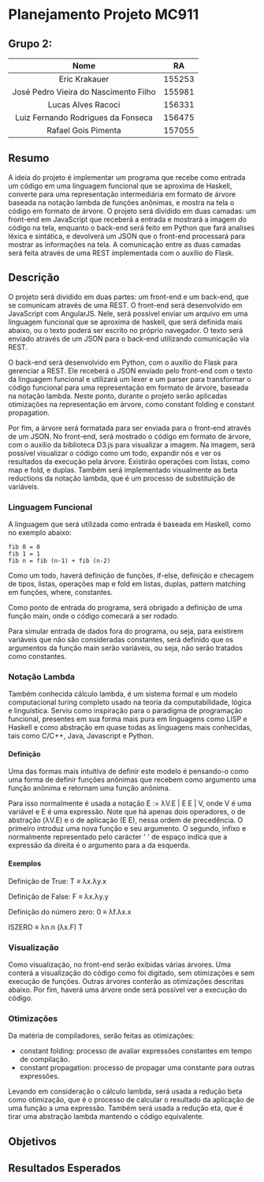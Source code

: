 # Planejamento Projeto MC911

## Grupo 2:

|                  Nome                 |   RA   |
|:-------------------------------------:|:------:|
|             Eric Krakauer             | 155253 |
| José Pedro Vieira do Nascimento Filho | 155981 |
|           Lucas Alves Racoci          | 156331 |
|   Luiz Fernando Rodrigues da Fonseca  | 156475 |
|          Rafael Gois Pimenta          | 157055 |

## Resumo

A ideia do projeto é implementar um programa que recebe como entrada um código em uma linguagem funcional que se aproxima de Haskell, converte para uma representação intermediária em formato de árvore baseada na notação lambda de funções anônimas, e mostra na tela o código em formato de árvore. O projeto será dividido em duas camadas: um front-end em JavaScript que receberá a entrada e mostrará a imagem do código na tela, enquanto o back-end será feito em Python que fará analises léxica e sintática, e devolverá um JSON que o front-end processará para mostrar as informações na tela. A comunicação entre as duas camadas será feita através de uma REST implementada com o auxílio do Flask.

## Descrição

O projeto será dividido em duas partes: um front-end e um back-end, que se comunicam através de uma REST. O front-end será desenvolvido em JavaScript com AngularJS. Nele, será possível enviar um arquivo em uma linguagem funcional que se aproxima de haskell, que será definida mais abaixo, ou o texto poderá ser escrito no próprio navegador. O texto será enviado através de um JSON para o back-end utilizando comunicação via REST.

O back-end será desenvolvido em Python, com o auxílio do Flask para gerenciar a REST. Ele receberá o JSON enviado pelo front-end com o texto da linguagem funcional e utilizará um lexer e um parser para transformar o código funcional para uma representação em formato de árvore, baseada na notação lambda. Neste ponto, durante o projeto serão aplicadas otimizações na representação em árvore, como constant folding e constant propagation.

Por fim, a árvore será formatada para ser enviada para o front-end através de um JSON. No front-end, será mostrado o código em formato de árvore, com o auxílio da biblioteca D3.js para visualizar a imagem. Na imagem, será possível visualizar o código como um todo, expandir nós e ver os resultados da execução pela árvore. Existirão operações com listas, como map e fold, e duplas. Também será implementado visualmente as beta reductions da notação lambda, que é um processo de substituição de variáveis.

### Linguagem Funcional

A linguagem que será utilizada como entrada é baseada em Haskell, como no exemplo abaixo:

```
fib 0 = 0
fib 1 = 1
fib n = fib (n-1) + fib (n-2)
```

Como um todo, haverá definição de funções, if-else, definição e checagem de tipos, listas, operações map e fold em listas, duplas, pattern matching em funções, where, constantes.

Como ponto de entrada do programa, será obrigado a definição de uma função main, onde o código comecará a ser rodado.

Para simular entrada de dados fora do programa, ou seja, para existirem variáveis que não são consideradas constantes, será definido que os argumentos da função main serão variáveis, ou seja, não serão tratados como constantes.

### Notação Lambda

Também conhecida cálculo lambda, é um sistema formal e um modelo computacional turing completo usado na teoria da computabilidade, lógica e linguística. 
Serviu como inspiração para o paradigma de programação funcional, presentes em sua forma mais pura em linguagens como LISP e Haskell e como abstração em quase todas as linguagens mais conhecidas, tais como C/C++, Java, Javascript e Python.

#### Definição

Uma das formas mais intuitiva de definir este modelo é pensando-o como uma forma de definir funções anônimas que recebem como argumento uma função anônima e retornam uma função anônima.

Para isso normalmente é usada a notação E := λV.E | E E | V, onde V é uma variável e E é uma expressão. Note que há apenas dois operadores, o de abstração (λV.E) e o de aplicação (E E), nessa ordem de precedência. O primeiro introduz uma nova função e seu argumento. O segundo, infixo e normalmente representado pelo carácter ' ' de espaço indica que a expressão da direita é o argumento para a da esquerda.

#### Exemplos

Definição de True: T ≡ λx.λy.x

Definição de False: F ≡ λx.λy.y

Definição do número zero: 0 ≡ λf.λx.x

ISZERO ≡ λn.n (λx.F) T

### Visualização

Como visualização, no front-end serão exibidas várias árvores. Uma conterá a visualização do código como foi digitado, sem otimizações e sem execução de funções. Outras árvores conterão as otimizações descritas abaixo. Por fim, haverá uma árvore onde será possível ver a execução do código.

### Otimizações

Da matéria de compiladores, serão feitas as otimizações:

- constant folding: processo de avaliar expressões constantes em tempo de compilação.
- constant propagation: processo de propagar uma constante para outras expressões.

Levando em consideração o cálculo lambda, será usada a redução beta como otimização, que é o processo de calcular o resultado da aplicação de uma função a uma expressão. Também será usada a redução eta, que é tirar uma abstração lambda mantendo o código equivalente.

## Objetivos

## Resultados Esperados
